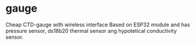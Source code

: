 # gauge
Cheap CTD-gauge with wireless interface
Based on ESP32 module and has pressure sensor, ds18b20 thermal sensor ang hypotetical conductivity sensor.
